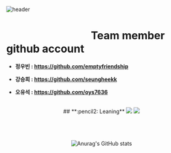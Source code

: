
![header](https://capsule-render.vercel.app/api?type=waving&color=gradient&height=300&section=header&text=OSS%20TEAM%203&fontSize=70)




<!--
**betrayedpeople/betrayedpeople** is a ✨ _special_ ✨ repository because its `README.md` (this file) appears on your GitHub profile.

Here are some ideas to get you started:

- 🔭 I’m currently working on ...
- 🌱 I’m currently learning ...
- 👯 I’m looking to collaborate on ...
- 🤔 I’m looking for help with ...
- 💬 Ask me about ...
- 📫 How to reach me: ...
- 😄 Pronouns: ...
- ⚡ Fun fact: ...
-->



#    　　　　　　　　Team member github account
+ __정우빈 : https://github.com/emptyfriendship__    
 
+ __강승희 : https://github.com/seungheekk__   
 
+ __오유석 : https://github.com/oys7636__    

<br>

<div align="center">
## **:pencil2: Leaning**
<img src="https://img.shields.io/badge/Git-F05032?style=for-the-badge&logo=Git&logoColor=ffffff"/>
<img src="https://img.shields.io/badge/GitHub-181717?style=for-the-badge&logo=GitHub&logoColor=ffffff"/>




<br> <br>
　　　　　　　　　　　　　　　　　　　　　　　　　　　　　　　　![Anurag's GitHub stats](https://github-readme-stats.vercel.app/api?username=betrayedpeople&show_icons=true&theme=radical)
